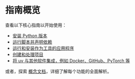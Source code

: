 # 指南概览

查看以下核心指南以开始使用：

- [安装 Python 版本](./install-python.md)
- [运行脚本并声明依赖](./scripts.md)
- [运行和安装作为工具的应用程序](./tools.md)
- [创建和处理项目](./projects.md)
- [将 uv 与其他软件集成，例如 Docker、GitHub、PyTorch 等](./integration/index.md)

或者，探索 [概念文档](../concepts/index.md)，详细了解每个功能的全面解析。